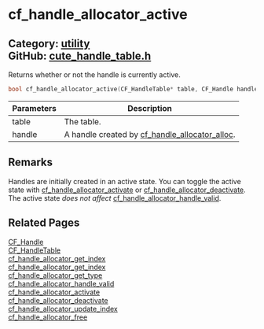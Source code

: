[](../header.md ':include')

# cf_handle_allocator_active

Category: [utility](/api_reference?id=utility)  
GitHub: [cute_handle_table.h](https://github.com/RandyGaul/cute_framework/blob/master/include/cute_handle_table.h)  
---

Returns whether or not the handle is currently active.

```cpp
bool cf_handle_allocator_active(CF_HandleTable* table, CF_Handle handle);
```

Parameters | Description
--- | ---
table | The table.
handle | A handle created by [cf_handle_allocator_alloc](/utility/cf_handle_allocator_alloc.md).

## Remarks

Handles are initially created in an active state. You can toggle the active state with [cf_handle_allocator_activate](/utility/cf_handle_allocator_activate.md) or [cf_handle_allocator_deactivate](/utility/cf_handle_allocator_deactivate.md).
The active state _does not affect_ [cf_handle_allocator_handle_valid](/utility/cf_handle_allocator_handle_valid.md).

## Related Pages

[CF_Handle](/utility/cf_handle.md)  
[CF_HandleTable](/utility/cf_handletable.md)  
[cf_handle_allocator_get_index](/utility/cf_handle_allocator_get_index.md)  
[cf_handle_allocator_get_index](/utility/cf_handle_allocator_get_index.md)  
[cf_handle_allocator_get_type](/utility/cf_handle_allocator_get_type.md)  
[cf_handle_allocator_handle_valid](/utility/cf_handle_allocator_handle_valid.md)  
[cf_handle_allocator_activate](/utility/cf_handle_allocator_activate.md)  
[cf_handle_allocator_deactivate](/utility/cf_handle_allocator_deactivate.md)  
[cf_handle_allocator_update_index](/utility/cf_handle_allocator_update_index.md)  
[cf_handle_allocator_free](/utility/cf_handle_allocator_free.md)  
